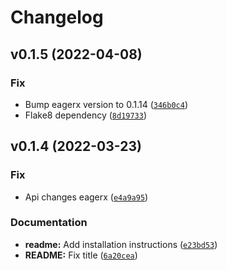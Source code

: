 # Changelog

<!--next-version-placeholder-->

## v0.1.5 (2022-04-08)
### Fix
* Bump eagerx version to 0.1.14 ([`346b0c4`](https://github.com/eager-dev/eagerx_reality/commit/346b0c49274a9cc784cbe3f31faa0e1014da9c50))
* Flake8 dependency ([`8d19733`](https://github.com/eager-dev/eagerx_reality/commit/8d197333db1c28b9f789e54eeda73db344060d85))

## v0.1.4 (2022-03-23)
### Fix
* Api changes eagerx ([`e4a9a95`](https://github.com/eager-dev/eagerx_reality/commit/e4a9a95813ef644371cb8bb7075f9946ffa462a4))

### Documentation
* **readme:** Add installation instructions ([`e23bd53`](https://github.com/eager-dev/eagerx_reality/commit/e23bd53868f7b22f4a5cd362c0f629ab9c718d66))
* **README:** Fix title ([`6a20cea`](https://github.com/eager-dev/eagerx_reality/commit/6a20cea3fc7701583a6c748a97cc18fe1e608b97))
